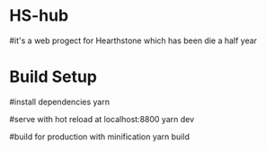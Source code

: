 # HS-hub
#it's a web progect for Hearthstone which has been die a half year

# Build Setup
#install dependencies
yarn

#serve with hot reload at localhost:8800
yarn dev

#build for production with minification
yarn build
